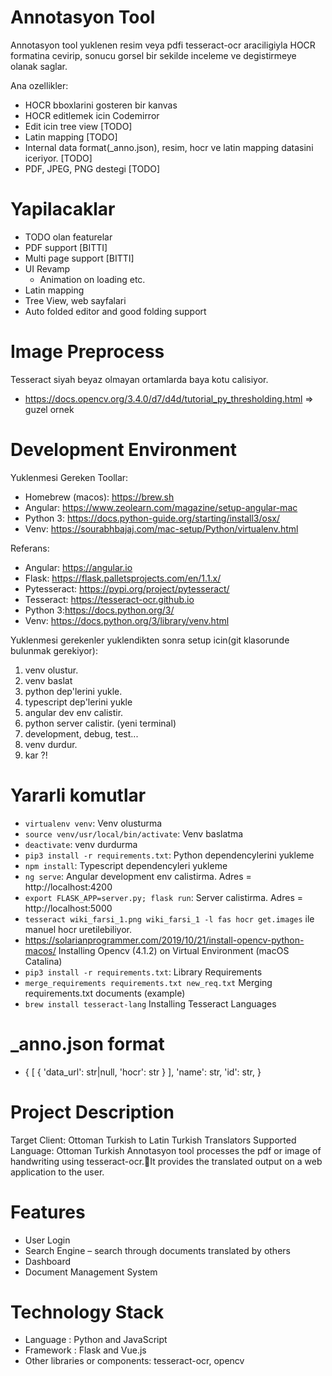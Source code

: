 # Annotasyon Tool

Annotasyon tool yuklenen resim veya pdfi tesseract-ocr araciligiyla HOCR formatina cevirip, sonucu
gorsel bir sekilde inceleme ve degistirmeye olanak saglar.

Ana ozellikler:

-   HOCR bboxlarini gosteren bir kanvas
-   HOCR editlemek icin Codemirror
-   Edit icin tree view [TODO]
-   Latin mapping [TODO]
-   Internal data format(\_anno.json), resim, hocr ve latin mapping datasini iceriyor. [TODO]
-   PDF, JPEG, PNG destegi [TODO]

# Yapilacaklar

-   TODO olan featurelar
-   PDF support [BITTI]
-   Multi page support [BITTI]
-   UI Revamp
    -   Animation on loading etc.
-   Latin mapping
-   Tree View, web sayfalari
-   Auto folded editor and good folding support

# Image Preprocess

Tesseract siyah beyaz olmayan ortamlarda baya kotu calisiyor.

-   https://docs.opencv.org/3.4.0/d7/d4d/tutorial_py_thresholding.html => guzel ornek

# Development Environment

Yuklenmesi Gereken Toollar:

-   Homebrew (macos): https://brew.sh
-   Angular: https://www.zeolearn.com/magazine/setup-angular-mac
-   Python 3: https://docs.python-guide.org/starting/install3/osx/
-   Venv: https://sourabhbajaj.com/mac-setup/Python/virtualenv.html

Referans:

-   Angular: https://angular.io
-   Flask: https://flask.palletsprojects.com/en/1.1.x/
-   Pytesseract: https://pypi.org/project/pytesseract/
-   Tesseract: https://tesseract-ocr.github.io
-   Python 3:https://docs.python.org/3/
-   Venv: https://docs.python.org/3/library/venv.html

Yuklenmesi gerekenler yuklendikten sonra setup icin(git klasorunde bulunmak gerekiyor):

1. venv olustur.
2. venv baslat
3. python dep'lerini yukle.
4. typescript dep'lerini yukle
5. angular dev env calistir.
6. python server calistir. (yeni terminal)
7. development, debug, test...
8. venv durdur.
9. kar ?!

# Yararli komutlar

-   `virtualenv venv`: Venv olusturma
-   `source venv/usr/local/bin/activate`: Venv baslatma
-   `deactivate`: venv durdurma
-   `pip3 install -r requirements.txt`: Python dependencylerini yukleme
-   `npm install`: Typescript dependencyleri yukleme
-   `ng serve`: Angular development env calistirma. Adres = http://localhost:4200
-   `export FLASK_APP=server.py; flask run`: Server calistirma. Adres = http://localhost:5000
-   `tesseract wiki_farsi_1.png wiki_farsi_1 -l fas hocr get.images` ile manuel hocr uretilebiliyor.
-   https://solarianprogrammer.com/2019/10/21/install-opencv-python-macos/
    Installing Opencv (4.1.2) on Virtual Environment (macOS Catalina)
-   `pip3 install -r requirements.txt`: Library Requirements
-   `merge_requirements requirements.txt new_req.txt` Merging requirements.txt documents (example)
-   `brew install tesseract-lang` Installing Tesseract Languages

# \_anno.json format

-   {
    [
    {
    'data_url': str|null,
    'hocr': str
    }
    ],
    'name': str,
    'id': str,
    }

# Project Description

Target Client: Ottoman Turkish to Latin Turkish Translators
Supported Language: Ottoman Turkish
Annotasyon tool processes the pdf or image of handwriting using tesseract-ocr.It provides the translated output on a web application to the user.

# Features

- User Login
- Search Engine – search through documents translated by others
- Dashboard
- Document Management System

# Technology Stack

- Language : Python and JavaScript
- Framework : Flask and Vue.js
- Other libraries or components: tesseract-ocr, opencv
